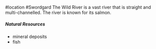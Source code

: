 #location #Swordgard
The Wild River is a vast river that is straight and multi-channelled. The river is known for its salmon.

##### Natural Resources
- mineral deposits
- fish
